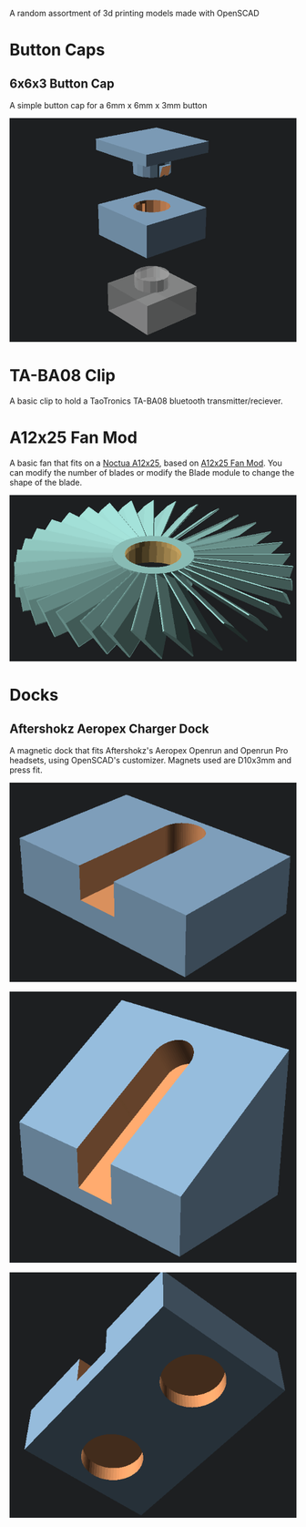 A random assortment of 3d printing models made with OpenSCAD

# Button Caps

## 6x6x3 Button Cap

A simple button cap for a 6mm x 6mm x 3mm button

![Example 12 bladed fan](/Button%20Caps/6x6x3%20Button%20Cap.png)

# TA-BA08 Clip

A basic clip to hold a TaoTronics TA-BA08 bluetooth transmitter/reciever.

# A12x25 Fan Mod

A basic fan that fits on a [Noctua A12x25](https://noctua.at/en/nf-a12x25-pwm), based on [A12x25 Fan Mod](https://www.thingiverse.com/thing:4553248). You can modify the number of blades or modify the Blade module to change the shape of the blade.

![Example 12 bladed fan](/A12x25%20Fan%20Mod/Example%2032%20blade%20fan.png)

# Docks

## Aftershokz Aeropex Charger Dock

A magnetic dock that fits Aftershokz's Aeropex Openrun and Openrun Pro headsets, using OpenSCAD's customizer. Magnets used are D10x3mm and press fit.

![Openrun Dock](/Aftershokz-Openrun-Dock/Openrun.png)

![Openrun Pro Dock](/Aftershokz-Openrun-Dock/OpenrunPro.png)

![Magnetic Bottom Inserts](/Aftershokz-Openrun-Dock/MagneticBottom.png)
